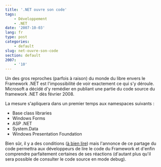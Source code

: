 ```yaml
---
title: '.NET ouvre son code'
tags:
    - Développement
    - .NET
date: '2007-10-03'
lang: fr
type: post
categories:
    - default
slug: net-ouvre-son-code
section: default
2007:
    - '10'
---
```


Un des gros reproches (parfois à raison) du monde du libre envers le Framework .NET est l'impossibilité de voir exactement ce qui s'y déroule. Microsoft a décidé d'y remédier en publiant une partie du code source du framework .NET dès février 2008.

<!-- more -->

La mesure s'apliquera dans un premier temps aux namespaces suivants&nbsp;:

*   Base class libraries
*   Windows Forms
*   ASP .NET
*   System.Data
*   Windows Presentation Foundation

Bien sûr, il y a des conditions ([à bien lire](http://www.microsoft.com/resources/sharedsource/default.mspx)) mais l'annonce de ce partage du code permettra aux développeurs de lire le code du Framework et d'enfin comprendre parfaitement certaines de ses réactions (d'autant plus qu'il sera possible de consulter le code source en mode debug).